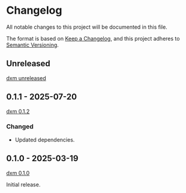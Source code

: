 # Changelog

All notable changes to this project will be documented in this file.

The format is based on [Keep a Changelog](https://keepachangelog.com/en/1.1.0/),
and this project adheres to [Semantic Versioning](https://semver.org/spec/v2.0.0.html).

## Unreleased

[dxm unreleased]

## 0.1.1 - 2025-07-20

[dxm 0.1.2]

### Changed

- Updated dependencies.

## 0.1.0 - 2025-03-19

[dxm 0.1.0]

Initial release.

[dxm unreleased]: https://github.com/D4isDAVID/dxm/commits/main/crates/dxm-init
[dxm 0.1.2]: https://github.com/D4isDAVID/dxm/commits/v0.1.2/crates/dxm-init
[dxm 0.1.0]: https://github.com/D4isDAVID/dxm/commits/v0.1.0/crates/dxm-init
